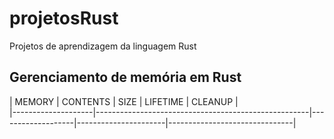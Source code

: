 # projetosRust
Projetos de aprendizagem da linguagem Rust

## Gerenciamento de memória em Rust
 | MEMORY             | CONTENTS                                            | SIZE              | LIFETIME             | CLEANUP                       |<br>
 |--------------------|-----------------------------------------------------|-------------------|----------------------|-------------------------------|<br>
